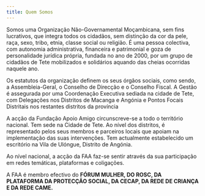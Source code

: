 ```yaml
---
title: Quem Somos
---
```

Somos uma Organização Não-Governamental Moçambicana, sem fins lucrativos, que integra todos os cidadãos, sem distinção da cor da pele, raça, sexo, tribo, etnia, classe social ou religião. É uma pessoa colectiva, com autonomia administrativa, financeira e patrimonial e goza de personalidade jurídica própria, fundada no ano de 2000, por um grupo de cidadãos de Tete mobilizados e solidários aquando das cheias ocorridas naquele ano.

Os estatutos da organização definem os seus órgãos sociais, como sendo, a Assembleia-Geral, o Conselho de Direcção e o Conselho Fiscal. A Gestão é assegurada por uma Coordenação Executiva sediada na cidade de Tete, com Delegações nos Distritos de Macanga e Angónia e Pontos Focais Distritais  nos restantes distritos da província

A acção da Fundação Apoio Amigo circunscreve-se a todo o território nacional.
Tem sede na Cidade de Tete. Ao nível dos distritos, é representado pelos seus membros e parceiros locais que apoiam na implementação das suas intervenções.
Tem actualmente estabelecido um escritório na Vila de Ulóngue, Distrito de Angónia. 

Ao nível nacional, a acção da FAA faz-se sentir através da sua participação em redes temáticas, plataformas e coligações. 

A FAA é membro efectivo do **FÓRUM MULHER, DO ROSC, DA PLATAFORMA DA PROTECÇÃO SOCIAL, DA CECAP, DA REDE DE CRIANÇA E DA REDE CAME.**

